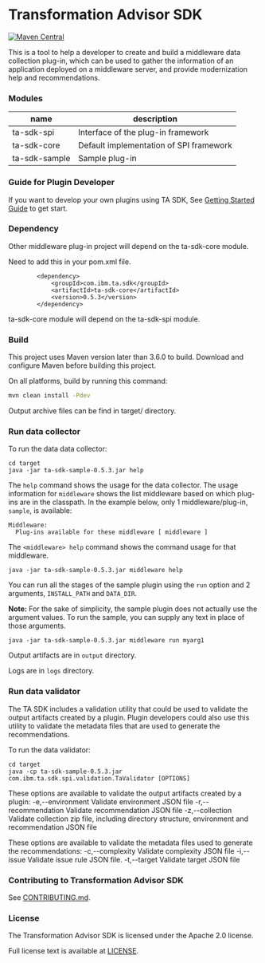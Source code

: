 # Transformation Advisor SDK

[![Maven Central](https://maven-badges.herokuapp.com/maven-central/com.ibm.ta.sdk/ta-sdk/badge.svg)](https://maven-badges.herokuapp.com/maven-central/com.ibm.ta.sdk/ta-sdk)

This is a tool to help a developer to create and build a middleware data collection plug-in, which can be used to gather the information of an application deployed on a middleware server, and provide modernization help and recommendations.  

### Modules

name| description
--- | ---
ta-sdk-spi | Interface of the plug-in framework
ta-sdk-core | Default implementation of SPI framework
ta-sdk-sample | Sample plug-in

### Guide for Plugin Developer
If you want to develop your own plugins using TA SDK,  See [Getting Started Guide](docs/GettingStarted.md) to get start.

### Dependency
Other middleware plug-in project will depend on the ta-sdk-core module.

Need to add this in your pom.xml file.
```
        <dependency>
            <groupId>com.ibm.ta.sdk</groupId>
            <artifactId>ta-sdk-core</artifactId>
            <version>0.5.3</version>
        </dependency>
```
ta-sdk-core module will depend on the ta-sdk-spi module.

### Build
This project uses Maven version later than 3.6.0 to build. Download and configure Maven before building this project.

On all platforms, build by running this command:
```bash
mvn clean install -Pdev
```
Output archive files can be find in target/ directory.

### Run data collector
To run the data data collector:
```
cd target
java -jar ta-sdk-sample-0.5.3.jar help
```

The `help` command shows the usage for the data collector. The usage information for `middleware` shows the list
middleware based on which plug-ins are in the classpath. In the example below, only 1 middleware/plug-in, `sample`, 
is available:
```
Middleware:
  Plug-ins available for these middleware [ middleware ]
```
The `<middleware> help` command shows the command usage for that middleware.
```
java -jar ta-sdk-sample-0.5.3.jar middleware help
```

You can run all the stages of the sample plugin using the `run` option and 2 arguments, `INSTALL_PATH` and `DATA_DIR`.

**Note:** For the sake of simplicity, the sample plugin does not actually use the argument values. To run the sample, you can supply any text in place of those arguments.
```
java -jar ta-sdk-sample-0.5.3.jar middleware run myarg1
``` 

Output artifacts are in `output` directory.

Logs are in `logs` directory.

### Run data validator
The TA SDK includes a validation utility that could be used to validate the output artifacts created by a 
plugin. Plugin developers could also use this utility to validate the metadata files that are used to generate 
the recommendations.

To run the data validator:
```
cd target
java -cp ta-sdk-sample-0.5.3.jar com.ibm.ta.sdk.spi.validation.TaValidator [OPTIONS]
```

These options are available to validate the output artifacts created by a plugin:
 -e,--environment <arg>      Validate environment JSON file
 -r,--recommendation <arg>   Validate recommendation JSON file
 -z,--collection <arg>       Validate collection zip file, including directory structure, environment and 
recommendation JSON file


These options are available to validate the metadata files used to generate the recommendations:
 -c,--complexity <arg>       Validate complexity JSON file
 -i,--issue <arg>            Validate issue rule JSON file.
 -t,--target <arg>           Validate target JSON file
 

### Contributing to Transformation Advisor SDK
See [CONTRIBUTING.md](CONTRIBUTING.md).

### License
The Transformation Advisor SDK is licensed under the Apache 2.0 license. 

Full license text is available at [LICENSE](./LICENSE).
